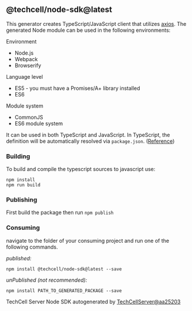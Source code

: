 ## @techcell/node-sdk@latest

This generator creates TypeScript/JavaScript client that utilizes [axios](https://github.com/axios/axios). The generated Node module can be used in the following environments:

Environment
* Node.js
* Webpack
* Browserify

Language level
* ES5 - you must have a Promises/A+ library installed
* ES6

Module system
* CommonJS
* ES6 module system

It can be used in both TypeScript and JavaScript. In TypeScript, the definition will be automatically resolved via `package.json`. ([Reference](https://www.typescriptlang.org/docs/handbook/declaration-files/consumption.html))

### Building

To build and compile the typescript sources to javascript use:
```
npm install
npm run build
```

### Publishing

First build the package then run `npm publish`

### Consuming

navigate to the folder of your consuming project and run one of the following commands.

_published:_

```
npm install @techcell/node-sdk@latest --save
```

_unPublished (not recommended):_

```
npm install PATH_TO_GENERATED_PACKAGE --save
```


TechCell Server Node SDK autogenerated by [TechCellServer@aa25203](https://github.com/TechCell-Project/the-next-server/commit/aa25203)